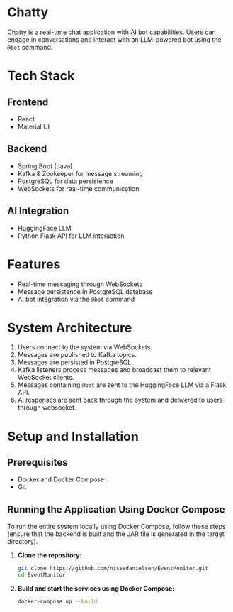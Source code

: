 
# Chatty

Chatty is a real-time chat application with AI bot capabilities. Users can engage in conversations and interact with an LLM-powered bot using the `@bot` command.

# Tech Stack

## Frontend
- React
- Material UI

## Backend
- Spring Boot (Java)
- Kafka & Zookeeper for message streaming
- PostgreSQL for data persistence
- WebSockets for real-time communication

## AI Integration
- HuggingFace LLM
- Python Flask API for LLM interaction

# Features
- Real-time messaging through WebSockets
- Message persistence in PostgreSQL database
- AI bot integration via the `@bot` command

# System Architecture
1. Users connect to the system via WebSockets.
2. Messages are published to Kafka topics.
3. Messages are persisted in PostgreSQL.
4. Kafka listeners process messages and broadcast them to relevant WebSocket clients.
5. Messages containing `@bot` are sent to the HuggingFace LLM via a Flask API.
6. AI responses are sent back through the system and delivered to users through websocket.

# Setup and Installation

## Prerequisites
- Docker and Docker Compose
- Git

## Running the Application Using Docker Compose
To run the entire system locally using Docker Compose, follow these steps (ensure that the backend is built and the JAR file is generated in the target directory).

1. **Clone the repository:**
    ```bash
    git clone https://github.com/nissedanielsen/EventMonitor.git
    cd EventMonitor
    ```

2. **Build and start the services using Docker Compose:**
    ```bash
    docker-compose up --build
    ```
